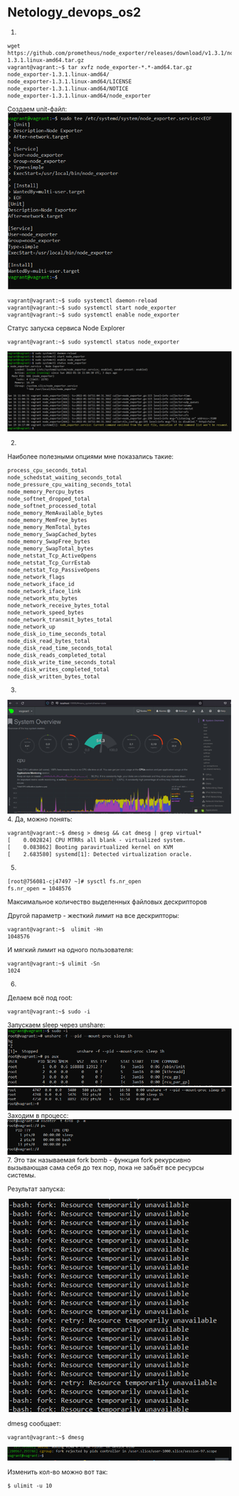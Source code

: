 # Netology_devops_os2

1.
```
wget https://github.com/prometheus/node_exporter/releases/download/v1.3.1/node_exporter-1.3.1.linux-amd64.tar.gz
vagrant@vagrant:~$ tar xvfz node_exporter-*.*-amd64.tar.gz
node_exporter-1.3.1.linux-amd64/
node_exporter-1.3.1.linux-amd64/LICENSE
node_exporter-1.3.1.linux-amd64/NOTICE
node_exporter-1.3.1.linux-amd64/node_exporter
```

Создаем unit-файл:
![img.png](img.png)
```
vagrant@vagrant:~$ sudo systemctl daemon-reload
vagrant@vagrant:~$ sudo systemctl start node_exporter
vagrant@vagrant:~$ sudo systemctl enable node_exporter
```
Статус запуска сервиса Node Explorer
```
vagrant@vagrant:~$ sudo systemctl status node_exporter
```
![img_1.png](img_1.png)

2.
Наиболее полезными опциями мне показались такие:
```
process_cpu_seconds_total
node_schedstat_waiting_seconds_total
node_pressure_cpu_waiting_seconds_total 
node_memory_Percpu_bytes
node_softnet_dropped_total
node_softnet_processed_total
node_memory_MemAvailable_bytes  
node_memory_MemFree_bytes  
node_memory_MemTotal_bytes
node_memory_SwapCached_bytes  
node_memory_SwapFree_bytes 
node_memory_SwapTotal_bytes  
node_netstat_Tcp_ActiveOpens
node_netstat_Tcp_CurrEstab
node_netstat_Tcp_PassiveOpens
node_network_flags
node_network_iface_id
node_network_iface_link
node_network_mtu_bytes
node_network_receive_bytes_total
node_network_speed_bytes
node_network_transmit_bytes_total
node_network_up
node_disk_io_time_seconds_total
node_disk_read_bytes_total
node_disk_read_time_seconds_total
node_disk_reads_completed_total
node_disk_write_time_seconds_total
node_disk_writes_completed_total
node_disk_written_bytes_total
```
3.
![img_2.png](img_2.png)
4. Да, можно понять:
```
vagrant@vagrant:~$ dmesg > dmesg && cat dmesg | grep virtual*
[    0.002824] CPU MTRRs all blank - virtualized system.
[    0.083862] Booting paravirtualized kernel on KVM
[    2.683580] systemd[1]: Detected virtualization oracle.
```

5.
```
[root@756081-cj47497 ~]# sysctl fs.nr_open
fs.nr_open = 1048576
```
Максимальное количество выделенных файловых дескрипторов

Другой параметр - жесткий лимит на все дескрипторы:
```
vagrant@vagrant:~$  ulimit -Hn
1048576
```
И мягкий лимит на одного пользователя:
```
vagrant@vagrant:~$ ulimit -Sn
1024
```

6.
Делаем всё под root:
```
vagrant@vagrant:~$ sudo -i
```
Запускаем sleep через unshare:
![img_4.png](img_4.png)
![img_5.png](img_5.png)
Заходим в процесс:
![img_6.png](img_6.png)
7. Это так называемая fork bomb - функция fork рекурсивно вызывающая сама себя до тех пор, пока не забьёт все ресурсы системы.

Результат запуска:

   ![img_7.png](img_7.png)

dmesg сообщает:
```
vagrant@vagrant:~$ dmesg
```
![img_8.png](img_8.png)

Изменить кол-во можно вот так: 
```
$ ulimit -u 10
```